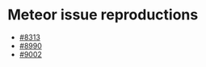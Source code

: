 # Meteor issue reproductions

* [#8313](https://github.com/klaussner/meteor-issues/tree/8313)
* [#8990](https://github.com/klaussner/meteor-issues/tree/8990)
* [#9002](https://github.com/klaussner/meteor-issues/tree/9002)
